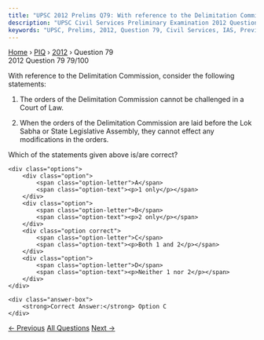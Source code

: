 ```yaml
---
title: "UPSC 2012 Prelims Q79: With reference to the Delimitation Commission, consider the..."
description: "UPSC Civil Services Preliminary Examination 2012 Question 79 with options and answer"
keywords: "UPSC, Prelims, 2012, Question 79, Civil Services, IAS, Previous Year Questions"
---
```


<nav class="breadcrumb">
    <a href="../../">Home</a>
    <span>›</span>
    <a href="../">PIQ</a>
    <span>›</span>
    <a href="./">2012</a>
    <span>›</span>
    <span>Question 79</span>
</nav>

<div class="question-header">
    <div class="question-meta">
        <span class="year-badge">2012</span>
        <span class="question-number">Question 79</span>
        <span class="progress">79/100</span>
    </div>
    <div class="progress-bar">
        <div class="progress-fill" style="width: 79.0%"></div>
    </div>
</div>

<div class="question-content">
    <div class="question-text">
        <p>With reference to the Delimitation Commission, consider the following statements:</p>
<ol>
<li>
<p>The orders of the Delimitation Commission cannot be challenged in a Court of Law.</p>
</li>
<li>
<p>When the orders of the Delimitation Commission are laid before the Lok Sabha or State Legislative Assembly, they cannot effect any modifications in the orders.</p>
</li>
</ol>
<p>Which of the statements given above is/are correct?</p>
    </div>
    
    <div class="options">
        <div class="option">
            <span class="option-letter">A</span>
            <span class="option-text"><p>1 only</p></span>
        </div>
        <div class="option">
            <span class="option-letter">B</span>
            <span class="option-text"><p>2 only</p></span>
        </div>
        <div class="option correct">
            <span class="option-letter">C</span>
            <span class="option-text"><p>Both 1 and 2</p></span>
        </div>
        <div class="option">
            <span class="option-letter">D</span>
            <span class="option-text"><p>Neither 1 nor 2</p></span>
        </div>
    </div>

    <div class="answer-box">
        <strong>Correct Answer:</strong> Option C
    </div>
</div>

<div class="question-nav">
    <a href="../q078-the-prime-minister-of-india-at-the-time-of-hisher/" class="nav-btn prev">← Previous</a>
    <a href="../" class="nav-btn center">All Questions</a>
    <a href="../q080-consider-the-following-1-hotels-and-restaurants-2/" class="nav-btn next">Next →</a>
</div>
